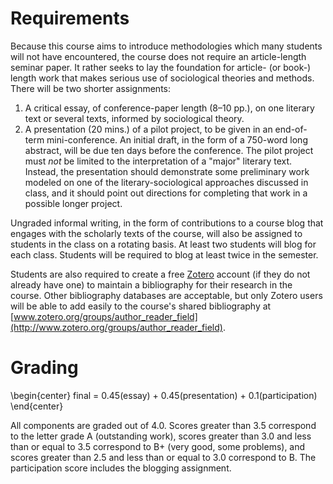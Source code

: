 
# Requirements

Because this course aims to introduce methodologies which many students will not have encountered, the course does not require an article-length seminar paper. It rather seeks to lay the foundation for article- (or book-) length work that makes serious use of sociological theories and methods. There will be two shorter assignments: 

1. A critical essay, of conference-paper length (8–10 pp.), on one literary text or several texts, informed by sociological theory.
2. A presentation (20 mins.) of a pilot project, to be given in an end-of-term mini-conference. An initial draft, in the form of a 750-word long abstract, will be due ten days before the conference. The pilot project must *not* be limited to the interpretation of a "major" literary text. Instead, the presentation should demonstrate some preliminary work modeled on one of the literary-sociological approaches discussed in class, and it should point out directions for completing that work in a possible longer project.

Ungraded informal writing, in the form of contributions to a course blog that engages with the scholarly texts of the course, will also be assigned to students in the class on a rotating basis. At least two students will blog for each class. Students will be required to blog at least twice in the semester.

Students are also required to create a free [Zotero](http://zotero.org) account (if they do not already have one) to maintain a bibliography for their research in the course. Other bibliography databases are acceptable, but only Zotero users will be able to add easily to the course's shared bibliography at [www.zotero.org/groups/author_reader_field](http://www.zotero.org/groups/author_reader_field).

# Grading

\begin{center}
final = 0.45(essay) + 0.45(presentation) + 0.1(participation)
\end{center}

All components are graded out of 4.0. Scores greater than 3.5 correspond to the letter grade A (outstanding work), scores greater than 3.0 and less than or equal to 3.5 correspond to B+ (very good, some problems), and scores greater than 2.5 and less than or equal to 3.0 correspond to B. The participation score includes the blogging assignment.
